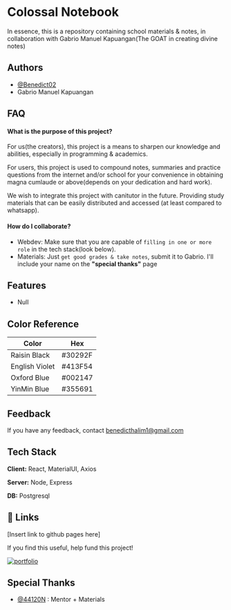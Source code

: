 
# Colossal Notebook

In essence, this is a repository containing school materials & notes, in collaboration with Gabrio Manuel Kapuangan(The GOAT in creating divine notes)


## Authors

- [@Benedict02](https://www.github.com/Benedict02)
- Gabrio Manuel Kapuangan

## FAQ

#### What is the purpose of this project?

For us(the creators), this project is a means to sharpen our knowledge and abilities, especially in programming & academics.

For users, this project is used to compound notes, summaries and practice questions from the internet and/or school for your convenience in obtaining magna cumlaude or above(depends on your dedication and hard work).

We wish to integrate this project with canitutor in the future. Providing study materials that can be easily distributed and accessed (at least compared to whatsapp).

#### How do I collaborate?

* Webdev: Make sure that you are capable of `filling in one or more role` in the tech stack(look below).
* Materials: Just `get good grades & take notes`, submit it to Gabrio. I'll include your name on the **"special thanks"** page

## Features

- Null

## Color Reference

| Color             | Hex                                                                |
| ----------------- | ------------------------------------------------------------------ |
| Raisin Black | #30292F |
| English Violet   | #413F54 |
| Oxford Blue | #002147 |
| YinMin Blue | #355691 |


## Feedback

If you have any feedback, contact benedicthalim1@gmail.com


## Tech Stack

**Client:** React, MaterialUI, Axios

**Server:** Node, Express

**DB:** Postgresql


## 🔗 Links

[Insert link to github pages here]

If you find this useful, help fund this project!

[![portfolio](https://img.shields.io/static/v1?message=Ko-fi&logo=ko-fi&label=Buy%20me%20a&color=F16061&logoColor=normal&labelColor=FFCC99&style=for-the-badge)](https://ko-fi.com/benedict02)


## Special Thanks

- [@44120N](https://www.github.com/44120N) : Mentor + Materials
